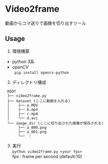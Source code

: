 # Video2frame

動画からコマ送りで画像を切り出すツール

## Usage
1. 環境構築  
- python 3系
- openCV  
` pip install opencv-python`
2. ディレクトリ構成  
```
 ROOT
 ├── video2frame.py
 ├── dataset (ここに動画を入れる)
 │    ├── a.MOV
 │    ├── b.mp4
 │    ├── c.mp4
 │    └── d.avi
 └── image_dir (ここに切り出された画像が保存される)
      ├── a_000.png
      ├── a_001.png
      └──  :
```
3. 実行  
` python video2frame.py <your fps> `  
fps : frame per second (default:10)